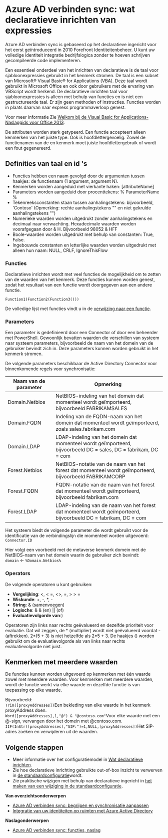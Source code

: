 <properties
    pageTitle="Azure AD verbinden sync: wat declaratieve inrichten expressies | Microsoft Azure"
    description="Verklaart de declaratieve provisioning expressies."
    services="active-directory"
    documentationCenter=""
    authors="andkjell"
    manager="femila"
    editor=""/>

<tags
    ms.service="active-directory"
    ms.workload="identity"
    ms.tgt_pltfrm="na"
    ms.devlang="na"
    ms.topic="article"
    ms.date="08/31/2016"
    ms.author="markusvi;andkjell"/>


# <a name="azure-ad-connect-sync-understanding-declarative-provisioning-expressions"></a>Azure AD verbinden sync: wat declaratieve inrichten van expressies
Azure AD verbinden sync is gebaseerd op het declaratieve ingericht voor het eerst geïntroduceerd in 2010 Forefront Identiteitenbeheer. U kunt uw volledige identiteit integratie bedrijfslogica zonder te hoeven schrijven gecompileerde code implementeren.

Een essentieel onderdeel van het inrichten van declaratieve is de taal voor sjabloonexpressies gebruikt in het kenmerk stromen. De taal is een subset van Microsoft® Visual Basic® for Applications (VBA). Deze taal wordt gebruikt in Microsoft Office en ook door gebruikers met de ervaring van VBScript wordt herkend. De declaratieve inrichten taal voor sjabloonexpressies is alleen met behulp van functies en is niet een gestructureerde taal. Er zijn geen methoden of instructies. Functies worden in plaats daarvan naar express programmaverloop genest.

Voor meer informatie Zie [Welkom bij de Visual Basic for Applications-Naslaggids voor Office 2013](https://msdn.microsoft.com/library/gg264383.aspx).

De attributen worden sterk getypeerd. Een functie accepteert alleen kenmerken van het juiste type. Ook is hoofdlettergevoelig. Zowel de functienamen van de en kenmerk moet juiste hoofdlettergebruik of wordt een fout gegenereerd.

## <a name="language-definitions-and-identifiers"></a>Definities van taal en id 's

- Functies hebben een naam gevolgd door de argumenten tussen haakjes: de functienaam (1 argument, argument N).
- Kenmerken worden aangeduid met vierkante haken: [attributeName]
- Parameters worden aangeduid door procenttekens: % ParameterName %
- Tekenreeksconstanten staan tussen aanhalingstekens: bijvoorbeeld, 'Contoso' (Opmerking: rechte aanhalingstekens "" en niet gekrulde aanhalingstekens "")
- Numerieke waarden worden uitgedrukt zonder aanhalingstekens en decimaal naar verwachting. Hexadecimale waarden worden voorafgegaan door & H. Bijvoorbeeld 98052 & HFF
- Boole-waarden worden uitgedrukt met behulp van constanten: True, False.
- Ingebouwde constanten en letterlijke waarden worden uitgedrukt met alleen hun naam: NULL, CRLF, IgnoreThisFlow

### <a name="functions"></a>Functies
Declaratieve inrichten wordt met veel functies de mogelijkheid om te zetten van de waarden van het kenmerk. Deze functies kunnen worden genest, zodat het resultaat van een functie wordt doorgegeven aan een andere functie.

`Function1(Function2(Function3()))`

De volledige lijst met functies vindt u in de [verwijzing naar een functie](active-directory-aadconnectsync-functions-reference.md).

### <a name="parameters"></a>Parameters
Een parameter is gedefinieerd door een Connector of door een beheerder met PowerShell. Gewoonlijk bevatten waarden die verschillen van systeem naar systeem parameters, bijvoorbeeld de naam van het domein van de gebruiker bevindt zich in. Deze parameters kunnen worden gebruikt in het kenmerk stromen.

De volgende parameters beschikbaar de Active Directory Connector voor binnenkomende regels voor synchronisatie:

| Naam van de parameter | Opmerking |
| --- | --- |
| Domain.Netbios | NetBIOS-indeling van het domein dat momenteel wordt geïmporteerd, bijvoorbeeld FABRIKAMSALES |
| Domain.FQDN | Indeling van de FQDN-naam van het domein dat momenteel wordt geïmporteerd, zoals sales.fabrikam.com |
| Domain.LDAP | LDAP-indeling van het domein dat momenteel wordt geïmporteerd, bijvoorbeeld DC = sales, DC = fabrikam, DC = com |
| Forest.Netbios | NetBIOS-notatie van de naam van het forest dat momenteel wordt geïmporteerd, bijvoorbeeld FABRIKAMCORP |
| Forest.FQDN | FQDN-notatie van de naam van het forest dat momenteel wordt geïmporteerd, bijvoorbeeld fabrikam.com |
| Forest.LDAP | LDAP-indeling van de naam van het forest dat momenteel wordt geïmporteerd, bijvoorbeeld DC = fabrikam, DC = com |

Het systeem biedt de volgende parameter die wordt gebruikt voor de identificatie van de verbindingslijn die momenteel worden uitgevoerd:  
`Connector.ID`

Hier volgt een voorbeeld met de metaverse kenmerk domein met de NetBIOS-naam van het domein waarin de gebruiker zich bevindt:  
`domain` <- `%Domain.Netbios%`

### <a name="operators"></a>Operators
De volgende operatoren u kunt gebruiken:

- **Vergelijking**: <, < =, <>, =, > > =
- **Wiskunde**: +, -, \*, -
- **String**: & (samenvoegen)
- **Logische**: & & (en) || (of)
- **Evaluatievolgorde van**:)

Operatoren zijn links naar rechts geëvalueerd en dezelfde prioriteit voor evaluatie. Dat wil zeggen, de \* (multiplier) wordt niet geëvalueerd voordat - (aftrekken). 2\*(5 + 3) is niet hetzelfde als 2\*5 + 3. De haakjes () worden gebruikt om de evaluatievolgorde als van links naar rechts evaluatievolgorde niet juist.

## <a name="multi-valued-attributes"></a>Kenmerken met meerdere waarden
De functies kunnen worden uitgevoerd op kenmerken met één waarde zowel met meerdere waarden. Voor kenmerken met meerdere waarden, wordt de functie werkt via elke waarde en dezelfde functie is van toepassing op elke waarde.

Bijvoorbeeld:  
`Trim([proxyAddresses])`Een bekleding van elke waarde in het kenmerk proxyAddress doen.  
`Word([proxyAddresses],1,"@") & "@contoso.com"`Voor elke waarde met een @-sign, vervangen door het domein met @contoso.com.  
`IIF(InStr([proxyAddresses],"SIP:")=1,NULL,[proxyAddresses])`Het SIP-adres zoeken en verwijderen uit de waarden.

## <a name="next-steps"></a>Volgende stappen

- Meer informatie over het configuratiemodel in [Wat declaratieve inrichten](active-directory-aadconnectsync-understanding-declarative-provisioning.md).
- Zie hoe declaratieve inrichting gebruikte out-of-box inzicht te verwerven in [de standaardconfiguratie](active-directory-aadconnectsync-understanding-default-configuration.md)wordt.
- Zie praktische wijzigen met behulp van declaratieve ingericht in [het maken van een wijziging in de standaardconfiguratie](active-directory-aadconnectsync-change-the-configuration.md).

**Van overzichtsonderwerpen**

- [Azure AD verbinden sync: begrijpen en synchronisatie aanpassen](active-directory-aadconnectsync-whatis.md)
- [Integratie van uw identiteiten op ruimten met Azure Active Directory](active-directory-aadconnect.md)

**Naslagonderwerpen**

- [Azure AD verbinden sync: functies, naslag](active-directory-aadconnectsync-functions-reference.md)
